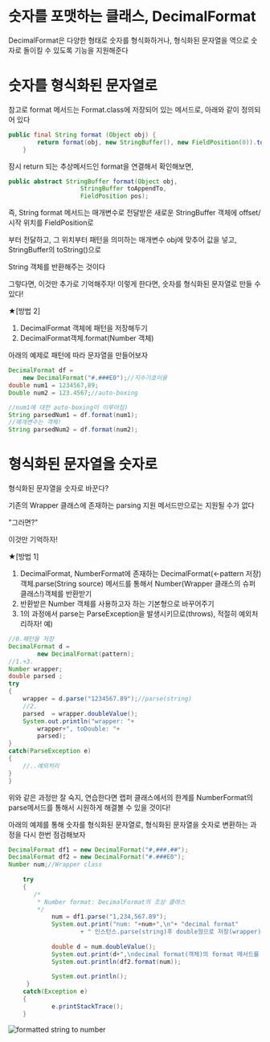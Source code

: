 
# 숫자를 포맷하는 클래스, DecimalFormat

DecimalFormat은 다양한 형태로 숫자를 형식화하거나, 형식화된 문자열을 역으로 숫자로 돌이킬 수 있도록 기능을 지원해준다

# 숫자를 형식화된 문자열로 

참고로 format 메서드는 Format.class에 저장되어 있는 메서드로, 아래와 같이 정의되어 있다
~~~java
public final String format (Object obj) {
        return format(obj, new StringBuffer(), new FieldPosition(0)).toString();
    }
~~~
잠시 return 되는 추상메서드인 format을 연결해서 확인해보면,

~~~java
public abstract StringBuffer format(Object obj,
                    StringBuffer toAppendTo,
                    FieldPosition pos);
~~~
즉, String format 메서드는 매개변수로 전달받은 새로운  StringBuffer 객체에 offset/시작 위치를 FieldPosition로 

부터 전달하고, 그 위치부터 패턴을 의미하는 매개변수 obj에 맞추어 값을 넣고, StringBuffer의 toString()으로 

String 객체를 반환해주는 것이다

그렇다면, 이것만 추가로 기억해주자! 이렇게 한다면, 숫자를 형식화된 문자열로 만들 수 있다!

★[방법 2]
1. DecimalFormat 객체에 패턴을 저장해두기
2. DecimalFormat객체.format(Number 객체)

아래의 예제로 패턴에 따라 문자열을 만들어보자
~~~java
DecimalFormat df = 
	new DecimalFormat("#.###E0");//지수기호이용
double num1 = 1234567,89;
Double num2 = 123.4567;//auto-boxing

//num1에 대한 auto-boxing이 이루어짐)
String parsedNum1 = df.format(num1);
//매개변수는 객체!
String parsedNum2 = df.format(num2);
~~~

# 형식화된 문자열을 숫자로
형식화된 문자열을 숫자로 바꾼다?

기존의 Wrapper 클래스에 존재하는 parsing 지원 메서드만으로는 지원될 수가 없다

"그러면?"

이것만 기억하자!

★[방법 1]
1. DecimalFormat, NumberFormat에 존재하는 DecimalFormat(<-pattern 저장) 객체.parse(String source) 메서드를 통해서 Number(Wrapper 클래스의 슈퍼클래스!)객체를 반환받기
2. 반환받은 Number 객체를 사용하고자 하는 기본형으로 바꾸어주기
3. 1의 과정에서 parse는 ParseException을 발생시키므로(throws), 적절히 예외처리하자!
예) 
~~~java
//0.패턴을 저장
DecimalFormat d = 
		new DecimalFormat(pattern);
//1.+3.
Number wrapper;
double parsed ;
try
{
	wrapper = d.parse("1234567.89");//parse(string)
	//2.
	parsed  = wrapper.doubleValue();
	System.out.println("wrapper: "+
		wrapper+", toDouble: "+
		parsed);
}
catch(ParseException e)
{
	//..예외처리
}
}
~~~
위와 같은 과정만 잘 숙지, 연습한다면 랩퍼 클래스에서의 한계를 NumberFormat의 parse메서드를 통해서 시원하게 해결볼 수 있을 것이다!



아래의 예제를 통해 숫자를 형식화된 문자열로, 형식화된 문자열을 숫자로 변환하는 과정을 다시 한번 점검해보자
~~~java
DecimalFormat df1 = new DecimalFormat("#,###.##");
DecimalFormat df2 = new DecimalFormat("#.###E0");
Number num;//Wrapper class
		
	try
	{
	   /*
	    * Number format: DecimalFormat의 조상 클래스
	    */
			num = df1.parse("1,234,567.89");
			System.out.print("num: "+num+",\n"+ "decimal format"
					+ " 인스턴스.parse(string)후 double형으로 저장(wrapper)=>");
			
			double d = num.doubleValue();
			System.out.print(d+",\ndecimal format(객체)의 format 메서드를 이용->");
			System.out.println(df2.format(num));
			
			System.out.println();
	 }
	catch(Exception e)
	{
			e.printStackTrace();
	}
~~~
![formatted string to number](https://github.com/hy6219/TIL-Today-I-Learned-/blob/main/JAVA/Calendar_Date/DecimalFormat-String,%20Obj.PNG?raw=true)
